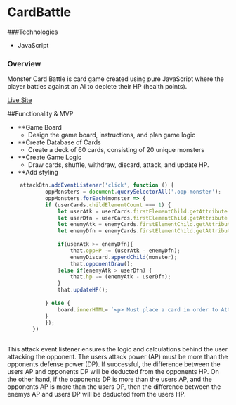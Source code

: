 # CardBattle

###Technologies
* JavaScript

### Overview
Monster Card Battle is card game created using pure JavaScript where the player battles against an AI to deplete their HP (health points). 

[Live Site](https://sarjil.github.io/CardBattle/)

##Functionality & MVP
* **Game Board
  * Design the game board, instructions, and plan game logic
* **Create Database of Cards 
  * Create a deck of 60 cards, consisting of 20 unique monsters
* **Create Game Logic
  * Draw cards, shuffle, withdraw, discard, attack, and update HP. 
* **Add styling


```JavaScript
    attackBtn.addEventListener('click', function () {
            oppMonsters = document.querySelectorAll('.opp-monster');
            oppMonsters.forEach(monster => {
            if (userCards.childElementCount === 1) {
                let userAtk = userCards.firstElementChild.getAttribute.Attack
                let userDfn = userCards.firstElementChild.getAttribute.Defense
                let enemyAtk = enemyCards.firstElementChild.getAttribute.Attack
                let enemyDfn = enemyCards.firstElementChild.getAttribute.Defense
                
                if(userAtk >= enemyDfn){
                    that.oppHP -= (userAtk - enemyDfn); 
                    enemyDiscard.appendChild(monster);
                    that.opponentDraw();
                }else if(enemyAtk > userDfn) {
                    that.hp -= (enemyAtk - userDfn); 
                }
                that.updateHP();
                
            } else {
                board.innerHTML= `<p> Must place a card in order to Attack! </p>`
            }
            });
        })
        
```
This attack event listener ensures the logic and calculations behind the user attacking the opponent. The users attack power (AP) must be more than the opponents defense power (DP). 
If successful, the difference between the users AP and opponents DP will be deducted from the opponents HP. On the other hand, if the opponents DP is more than the users AP,
and the opponents AP is more than the users DP, then the difference between the enemys AP and users DP will be deducted from the users HP.


